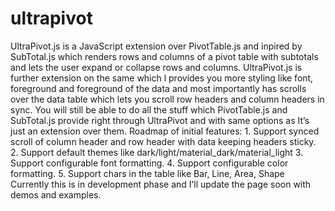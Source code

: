 # ultrapivot
UltraPivot.js is a JavaScript extension over PivotTable.js and inpired by SubTotal.js which renders rows and columns of a pivot table with subtotals and lets the user expand or collapse rows and columns.  UltraPivot.js is further extension on the same which l provides you more styling like font, foreground and foreground of the data and most importantly has scrolls over the data table which lets you scroll row headers and column headers in sync.  You will still be able to do all the stuff which PivotTable.js and SubTotal.js provide right through UltraPivot and with same options as It’s just an extension over them.  Roadmap of initial features: 1. Support synced scroll of column header and row header with data keeping headers sticky. 2. Support default themes like dark/light/material_dark/material_light 3. Support configurable font formatting. 4. Support configurable  color formatting. 5. Support chars in the table like Bar, Line, Area, Shape  Currently this is in development phase and I’ll update the page soon with demos and examples.
